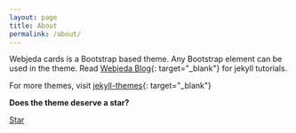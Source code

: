 ```yaml
---
layout: page
title: About
permalink: /about/
---
```


Webjeda cards is a Bootstrap based theme. Any Bootstrap element can be used in the theme. Read [Webjeda Blog](http://blog.webjeda.com){: target="\_blank"} for jekyll tutorials.

For more themes, visit [jekyll-themes](https://jekyll-themes.com){: target="\_blank"}

**Does the theme deserve a star?**

<a class="github-button" href="https://github.com/sharu725/cards" data-style="mega" data-count-href="/sharu725/cards/stargazers" data-count-api="/repos/sharu725/cards#stargazers_count" data-count-aria-label="# stargazers on GitHub" aria-label="Star sharu725/cards on GitHub">Star</a>

<script async defer src="https://buttons.github.io/buttons.js"></script>
